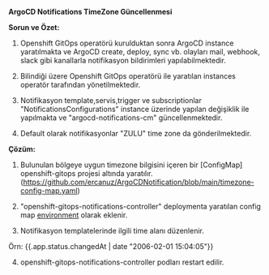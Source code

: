 **ArgoCD Notifications TimeZone Güncellenmesi**

**Sorun ve Özet:**

1. Openshift GitOps operatörü kurulduktan sonra ArgoCD instance yaratılmakta ve ArgoCD create, deploy, sync vb. olayları mail, webhook, slack gibi kanallarla notifikasyon bildirimleri yapılabilmektedir.
   
3. Bilindiği üzere Openshift GitOps operatörü ile yaratılan instances operatör tarafından yönetilmektedir.
   
5. Notifikasyon template,servis,trigger ve subscriptionlar "NotificationsConfigurations" instance üzerinde yapılan değişiklik ile yapılmakta ve "argocd-notifications-cm" güncellenmektedir.
   
7. Default olarak notifikasyonlar "ZULU" time zone da gönderilmektedir. 

**Çözüm:**

1. Bulunulan bölgeye uygun timezone bilgisini içeren bir [ConfigMap] openshift-gitops projesi altında yaratılır.(https://github.com/ercanuz/ArgoCDNotification/blob/main/timezone-config-map.yaml)

2. "openshift-gitops-notifications-controller" deploymenta yaratılan config map [environment](https://github.com/ercanuz/ArgoCDNotification/blob/main/argocd-notification-controller-deployment.jpg) olarak eklenir.
   
3. Notifikasyon templatelerinde ilgili time alanı düzenlenir.

Örn: {{.app.status.changedAt | date "2006-02-01 15:04:05"}}
    
4. openshift-gitops-notifications-controller podları restart edilir.
